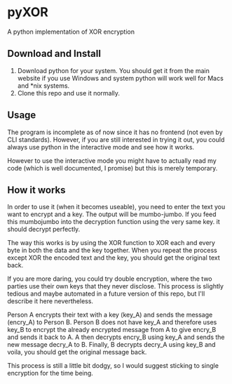 # pyXOR
A python implementation of XOR encryption

## Download and Install
1. Download python for your system. You should get it from the main website if you use Windows and system python will work well for Macs and *nix systems.
2. Clone this repo and use it normally.

## Usage
The program is incomplete as of now since it has no frontend (not even by CLI standards). However, if you are still interested in trying it out, you could always use python in the interactive mode and see how it works.

However to use the interactive mode you might have to actually read my code (which is well documented, I promise) but this is merely temporary.

## How it works
In order to use it (when it becomes useable), you need to enter the text you want to encrypt and a key. The output will be mumbo-jumbo. If you feed this mumbojumbo into the decryption function using the very same key. it should decrypt perfectly.

The way this works is by using the XOR function to XOR each and every byte in both the data and the key together. When you repeat the process except XOR the encoded text and the key, you should get the original text back.

If you are more daring, you could try double encryption, where the two parties use their own keys that they never disclose. This process is slightly tedious and maybe automated in a future version of this repo, but I'll describe it here nevertheless.

Person A encrypts their text with a key (key_A) and sends the message (encry_A) to Person B. Person B does not have key_A and therefore uses key_B to encrypt the already encrypted message from A to give encry_B and sends it back to A. A then decrypts encry_B using key_A and sends the new message decry_A to B. Finally, B decrypts decry_A using key_B and voila, you should get the original message back.

This process is still a little bit dodgy, so I would suggest sticking to single encryption for the time being.
